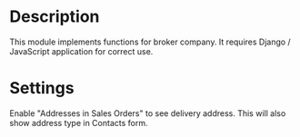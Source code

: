Description
===========

This module implements functions for broker company. It requires Django / JavaScript application for correct use.


Settings
========

Enable "Addresses in Sales Orders" to see delivery address. 
This will also show address type in Contacts form.

